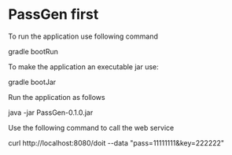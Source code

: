 # PassGen first

To run the application use following command

gradle bootRun

To make the application an executable jar use:

gradle bootJar

Run the application as follows

java -jar PassGen-0.1.0.jar

Use the following command to call the web service

curl http://localhost:8080/doit --data "pass=11111111&key=222222"
